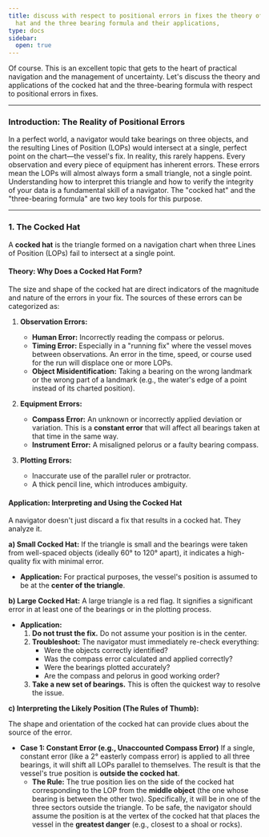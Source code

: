 ```yaml
---
title: discuss with respect to positional errors in fixes the theory of the cocked
  hat and the three bearing formula and their applications,
type: docs
sidebar:
  open: true
---
```


Of course. This is an excellent topic that gets to the heart of practical navigation and the management of uncertainty. Let's discuss the theory and applications of the cocked hat and the three-bearing formula with respect to positional errors in fixes.

---

### **Introduction: The Reality of Positional Errors**

In a perfect world, a navigator would take bearings on three objects, and the resulting Lines of Position (LOPs) would intersect at a single, perfect point on the chart—the vessel's fix. In reality, this rarely happens. Every observation and every piece of equipment has inherent errors. These errors mean the LOPs will almost always form a small triangle, not a single point. Understanding how to interpret this triangle and how to verify the integrity of your data is a fundamental skill of a navigator. The "cocked hat" and the "three-bearing formula" are two key tools for this purpose.

---

### **1. The Cocked Hat**

A **cocked hat** is the triangle formed on a navigation chart when three Lines of Position (LOPs) fail to intersect at a single point.

#### **Theory: Why Does a Cocked Hat Form?**

The size and shape of the cocked hat are direct indicators of the magnitude and nature of the errors in your fix. The sources of these errors can be categorized as:

1.  **Observation Errors:**
    *   **Human Error:** Incorrectly reading the compass or pelorus.
    *   **Timing Error:** Especially in a "running fix" where the vessel moves between observations. An error in the time, speed, or course used for the run will displace one or more LOPs.
    *   **Object Misidentification:** Taking a bearing on the wrong landmark or the wrong part of a landmark (e.g., the water's edge of a point instead of its charted position).

2.  **Equipment Errors:**
    *   **Compass Error:** An unknown or incorrectly applied deviation or variation. This is a **constant error** that will affect all bearings taken at that time in the same way.
    *   **Instrument Error:** A misaligned pelorus or a faulty bearing compass.

3.  **Plotting Errors:**
    *   Inaccurate use of the parallel ruler or protractor.
    *   A thick pencil line, which introduces ambiguity.

#### **Application: Interpreting and Using the Cocked Hat**

A navigator doesn't just discard a fix that results in a cocked hat. They analyze it.

**a) Small Cocked Hat:**
If the triangle is small and the bearings were taken from well-spaced objects (ideally 60° to 120° apart), it indicates a high-quality fix with minimal error.
*   **Application:** For practical purposes, the vessel's position is assumed to be at the **center of the triangle**.

**b) Large Cocked Hat:**
A large triangle is a red flag. It signifies a significant error in at least one of the bearings or in the plotting process.
*   **Application:**
    1.  **Do not trust the fix.** Do not assume your position is in the center.
    2.  **Troubleshoot:** The navigator must immediately re-check everything:
        *   Were the objects correctly identified?
        *   Was the compass error calculated and applied correctly?
        *   Were the bearings plotted accurately?
        *   Are the compass and pelorus in good working order?
    3.  **Take a new set of bearings.** This is often the quickest way to resolve the issue.

**c) Interpreting the Likely Position (The Rules of Thumb):**

The shape and orientation of the cocked hat can provide clues about the source of the error.

*   **Case 1: Constant Error (e.g., Unaccounted Compass Error)**
    If a single, constant error (like a 2° easterly compass error) is applied to all three bearings, it will shift all LOPs parallel to themselves. The result is that the vessel's true position is **outside the cocked hat**.
    *   **The Rule:** The true position lies on the side of the cocked hat corresponding to the LOP from the **middle object** (the one whose bearing is between the other two). Specifically, it will be in one of the three sectors outside the triangle. To be safe, the navigator should assume the position is at the vertex of the cocked hat that places the vessel in the **greatest danger** (e.g., closest to a shoal or rocks).

    